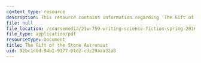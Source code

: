 ```yaml
---
content_type: resource
description: This resource contains information regarding 'The Gift of the Stone Astronaut'.
file: null
file_location: /coursemedia/21w-759-writing-science-fiction-spring-2016/92bc1d0d94b1917701d2c3c29aaa32a8_MIT21W_759S16_TheGift.pdf
file_type: application/pdf
resourcetype: Document
title: The Gift of the Stone Astronaut
uid: 92bc1d0d-94b1-9177-01d2-c3c29aaa32a8
---
```

